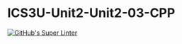 # ICS3U-Unit2-Unit2-03-CPP

[![GitHub's Super Linter](https://github.com/Samuel-Webster-178/ICS3U-Unit4-Unit4-04-CPP/workflows/GitHub's%20Super%20Linter/badge.svg)](https://github.com/Samuel-Webster-178/ICS3U-Unit4-Unit4-04-CPP/actions)
